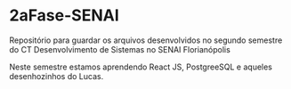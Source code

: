 # 2aFase-SENAI
Repositório para guardar os arquivos desenvolvidos no segundo semestre do CT Desenvolvimento de Sistemas no SENAI Florianópolis

Neste semestre estamos aprendendo React JS, PostgreeSQL e aqueles desenhozinhos do Lucas.